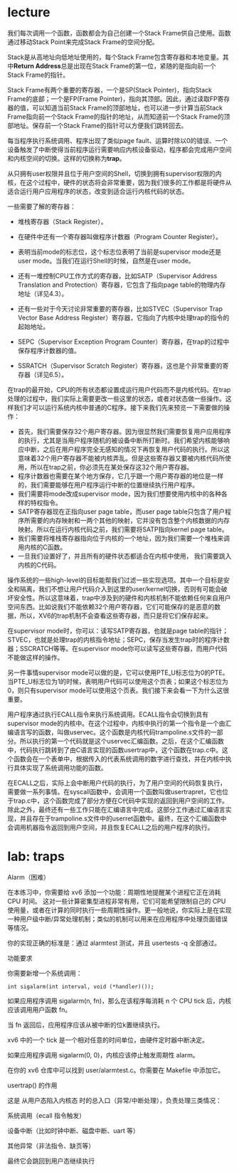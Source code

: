 # lecture
我们每次调用一个函数，函数都会为自己创建一个Stack Frame供自己使用。函数通过移动Stack Point来完成Stack Frame的空间分配。

Stack是从高地址向低地址使用的，每个Stack Frame包含寄存器和本地变量。其中**Return Address**总是出现在Stack Frame的第一位，紧随的是指向前一个Stack Frame的指针。

Stack Frame有两个重要的寄存器，一个是SP(Stack Pointer)，指向Stack Frame的底部；一个是FP(Frame Pointer)，指向其顶部。因此，通过读取FP寄存器的值，可以知道当前Stack Frame的顶部地址，也可以进一步计算当前Stack Frame指向前一个Stack Frame的指针的地址，从而知道前一个Stack Frame的顶部地址。保存前一个Stack Frame的指针可以方便我们跳转回去。

每当程序执行系统调用、程序出现了类似page fault、运算时除以0的错误、一个设备触发了中断使得当前程序运行需要响应内核设备驱动，程序都会完成用户空间和内核空间的切换。这样的切换称为**trap**。

从只拥有user权限并且位于用户空间的Shell，切换到拥有supervisor权限的内核，在这个过程中，硬件的状态将会非常重要，因为我们很多的工作都是将硬件从适合运行用户应用程序的状态，改变到适合运行内核代码的状态。

一些需要了解的寄存器：

- 堆栈寄存器（Stack Register）。

- 在硬件中还有一个寄存器叫做程序计数器（Program Counter Register）。
- 表明当前mode的标志位，这个标志位表明了当前是supervisor mode还是user mode。当我们在运行Shell的时候，自然是在user mode。
- 还有一堆控制CPU工作方式的寄存器，比如SATP（Supervisor Address Translation and Protection）寄存器，它包含了指向page table的物理内存地址（详见4.3）。
- 还有一些对于今天讨论非常重要的寄存器，比如STVEC（Supervisor Trap Vector Base Address Register）寄存器，它指向了内核中处理trap的指令的起始地址。
- SEPC（Supervisor Exception Program Counter）寄存器，在trap的过程中保存程序计数器的值。
- SSRATCH（Supervisor Scratch Register）寄存器，这也是个非常重要的寄存器（详见6.5）。

在trap的最开始，CPU的所有状态都设置成运行用户代码而不是内核代码。在trap处理的过程中，我们实际上需要更改一些这里的状态，或者对状态做一些操作。这样我们才可以运行系统内核中普通的C程序。接下来我们先来预览一下需要做的操作：

- 首先，我们需要保存32个用户寄存器。因为很显然我们需要恢复用户应用程序的执行，尤其是当用户程序随机的被设备中断所打断时。我们希望内核能够响应中断，之后在用户程序完全无感知的情况下再恢复用户代码的执行。所以这意味着32个用户寄存器不能被内核弄乱。但是这些寄存器又要被内核代码所使用，所以在trap之前，你必须先在某处保存这32个用户寄存器。
- 程序计数器也需要在某个地方保存，它几乎跟一个用户寄存器的地位是一样的，我们需要能够在用户程序运行中断的位置继续执行用户程序。
- 我们需要将mode改成supervisor mode，因为我们想要使用内核中的各种各样的特权指令。
- SATP寄存器现在正指向user page table，而user page table只包含了用户程序所需要的内存映射和一两个其他的映射，它并没有包含整个内核数据的内存映射。所以在运行内核代码之前，我们需要将SATP指向kernel page table。
- 我们需要将堆栈寄存器指向位于内核的一个地址，因为我们需要一个堆栈来调用内核的C函数。
- 一旦我们设置好了，并且所有的硬件状态都适合在内核中使用， 我们需要跳入内核的C代码。

操作系统的一些high-level的目标能帮我们过滤一些实现选项。其中一个目标是安全和隔离，我们不想让用户代码介入到这里的user/kernel切换，否则有可能会破坏安全性。所以这意味着，trap中涉及到的硬件和内核机制不能依赖任何来自用户空间东西。比如说我们不能依赖32个用户寄存器，它们可能保存的是恶意的数据，所以，XV6的trap机制不会查看这些寄存器，而只是将它们保存起来。

在supervisor mode时，你可以：读写SATP寄存器，也就是page table的指针；STVEC，也就是处理trap的内核指令地址；SEPC，保存当发生trap时的程序计数器；SSCRATCH等等。在supervisor mode你可以读写这些寄存器，而用户代码不能做这样的操作。

另一件事情supervisor mode可以做的是，它可以使用PTE_U标志位为0的PTE。当PTE_U标志位为1的时候，表明用户代码可以使用这个页表；如果这个标志位为0，则只有supervisor mode可以使用这个页表。我们接下来会看一下为什么这很重要。

用户程序通过执行ECALL指令来执行系统调用。ECALL指令会切换到具有supervisor mode的内核中。在这个过程中，内核中执行的第一个指令是一个由汇编语言写的函数，叫做uservec。这个函数是内核代码trampoline.s文件的一部分。所以执行的第一个代码就是这个uservec汇编函数。之后，在这个汇编函数中，代码执行跳转到了由C语言实现的函数usertrap中，这个函数在trap.c中。这个函数会在一个表单中，根据传入的代表系统调用的数字进行查找，并在内核中执行具体实现了系统调用功能的函数。

在ECALL之后，实际上会中断用户代码的执行，为了用户空间的代码恢复执行，需要做一系列事情。在syscall函数中，会调用一个函数叫做usertrapret，它也位于trap.c中，这个函数完成了部分方便在C代码中实现的返回到用户空间的工作。除此之外，最终还有一些工作只能在汇编语言中完成。这部分工作通过汇编语言实现，并且存在于trampoline.s文件中的userret函数中。最终，在这个汇编函数中会调用机器指令返回到用户空间，并且恢复ECALL之后的用户程序的执行。



# lab: traps
Alarm（困难）

在本练习中，你需要给 xv6 添加一个功能：周期性地提醒某个进程它正在消耗 CPU 时间。
这对一些计算密集型进程非常有用，它们可能希望限制自己的 CPU 使用量，或者在计算的同时执行一些周期性操作。更一般地说，你实际上是在实现一种用户级中断/异常处理机制；类似的机制可以用来在应用程序中处理页面错误等情况。

你的实现正确的标准是：通过 alarmtest 测试，并且 usertests -q 全部通过。

功能要求

你需要新增一个系统调用：
```
int sigalarm(int interval, void (*handler)());
```

如果应用程序调用 sigalarm(n, fn)，那么在该程序每消耗 n 个 CPU tick 后，内核应该调用用户函数 fn。

当 fn 返回后，应用程序应该从被中断的位k置继续执行。

xv6 中的一个 tick 是一个相对任意的时间单位，由硬件定时器中断决定。

如果应用程序调用 sigalarm(0, 0)，内核应该停止触发周期性 alarm。

在你的 xv6 仓库中可以找到 user/alarmtest.c。你需要在 Makefile 中添加它。


usertrap() 的作用

这是 从用户态陷入内核态 时的总入口（异常/中断处理），负责处理三类情况：

系统调用（ecall 指令触发）

设备中断（比如时钟中断、磁盘中断、uart 等）

其他异常（非法指令、缺页等）

最终它会跳回到用户态继续执行
